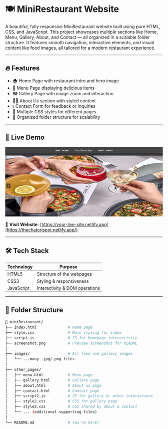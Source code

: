 # 🍽️ MiniRestaurant Website

A beautiful, fully responsive MiniRestaurant website built using pure HTML, CSS, and JavaScript. This project showcases multiple sections like Home, Menu, Gallery, About, and Contact — all organized in a scalable folder structure. It features smooth navigation, interactive elements, and visual content like food images, all tailored for a modern restaurant experience.

---

## 🔥 Features

- 🏠 Home Page with restaurant intro and hero image
- 📜 Menu Page displaying delicious items
- 🖼️ Gallery Page with image zoom and interaction
- 👨‍🍳 About Us section with styled content
- 📞 Contact Form for feedback or inquiries
- 🎨 Multiple CSS styles for different pages
- 📁 Organized folder structure for scalability

---

## 🚀 Live Demo

[![MiniRestaurant Preview](./screenshot.png)](https://thechatorispot.netlify.app/)

🔗 **Visit Website**: [https://your-live-site.netlify.app](https://thechatorispot.netlify.app/)

---

## 🛠️ Tech Stack

| Technology   | Purpose                        |
|--------------|--------------------------------|
| HTML5        | Structure of the webpages      |
| CSS3         | Styling & responsiveness       |
| JavaScript   | Interactivity & DOM operations |

---

## 📁 Folder Structure

```bash
📁 miniRestaurant/
├── index.html              # Home page
├── style.css               # Main styling for index
├── script.js               # JS for homepage interactivity
├── screenshot.png          # Preview screenshot for README
│
├── images/                 # All food and gallery images
│   └── ...many .jpg/.png files
│
├── other_pages/
│   ├── menu.html           # Menu page
│   ├── gallery.html        # Gallery page
│   ├── about.html          # About us page
│   ├── contact.html        # Contact page
│   ├── script2.js          # JS for gallery or other interactions
│   ├── style2.css          # CSS for gallery page
│   ├── style3.css          # CSS shared by about & contact
│   └── ... (additional supporting files)
│
└── README.md               # You're here!
```
